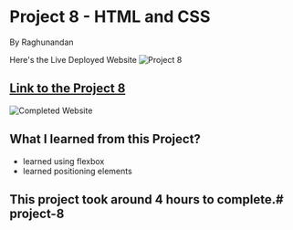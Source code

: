 # Project 8 - HTML and CSS 

By Raghunandan

Here's the Live Deployed Website ![Project 8](https://img.shields.io/badge/project%20-8-green)

## [Link to the Project 8](https://designspages.netlify.app) 

![Completed Website](../project-08/images/completed%20image.jpg)

## What I learned from this Project?

- learned using flexbox
- learned positioning elements


## This project took around 4 hours to complete.# project-8
